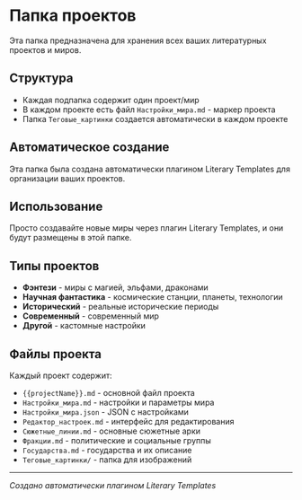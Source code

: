 # Папка проектов

Эта папка предназначена для хранения всех ваших литературных проектов и миров.

## Структура
- Каждая подпапка содержит один проект/мир
- В каждом проекте есть файл `Настройки_мира.md` - маркер проекта
- Папка `Теговые_картинки` создается автоматически в каждом проекте

## Автоматическое создание
Эта папка была создана автоматически плагином Literary Templates для организации ваших проектов.

## Использование
Просто создавайте новые миры через плагин Literary Templates, и они будут размещены в этой папке.

## Типы проектов
- **Фэнтези** - миры с магией, эльфами, драконами
- **Научная фантастика** - космические станции, планеты, технологии
- **Исторический** - реальные исторические периоды
- **Современный** - современный мир
- **Другой** - кастомные настройки

## Файлы проекта
Каждый проект содержит:
- `{{projectName}}.md` - основной файл проекта
- `Настройки_мира.md` - настройки и параметры мира
- `Настройки_мира.json` - JSON с настройками
- `Редактор_настроек.md` - интерфейс для редактирования
- `Сюжетные_линии.md` - основные сюжетные арки
- `Фракции.md` - политические и социальные группы
- `Государства.md` - государства и их описание
- `Теговые_картинки/` - папка для изображений

---
*Создано автоматически плагином Literary Templates*
